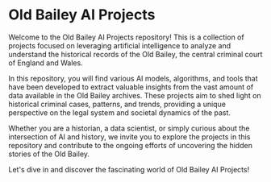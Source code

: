 # Old Bailey AI Projects

Welcome to the Old Bailey AI Projects repository! This is a collection of projects focused on leveraging artificial intelligence to analyze and understand the historical records of the Old Bailey, the central criminal court of England and Wales.

In this repository, you will find various AI models, algorithms, and tools that have been developed to extract valuable insights from the vast amount of data available in the Old Bailey archives. These projects aim to shed light on historical criminal cases, patterns, and trends, providing a unique perspective on the legal system and societal dynamics of the past.

Whether you are a historian, a data scientist, or simply curious about the intersection of AI and history, we invite you to explore the projects in this repository and contribute to the ongoing efforts of uncovering the hidden stories of the Old Bailey.

Let's dive in and discover the fascinating world of Old Bailey AI Projects!
